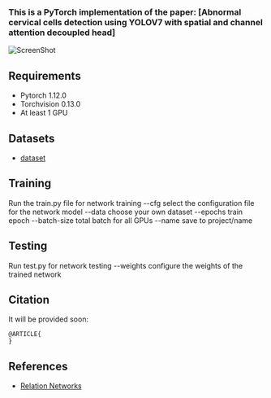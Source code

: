 ### This is a PyTorch implementation of the paper: [Abnormal cervical cells detection using YOLOV7 with  spatial and channel attention decoupled head]
![ScreenShot](./images/framework.jpg)

## Requirements

* Pytorch 1.12.0
* Torchvision 0.13.0
* At least 1 GPU

## Datasets

* [dataset](https://github.com/kuku-sichuan/ComparisonDetector)

## Training
Run the train.py file for network training
 --cfg select the configuration file for the network model
--data choose your own dataset
--epochs train epoch
--batch-size total batch for all GPUs
--name save to project/name 
## Testing
Run test.py for network testing
--weights configure the weights of the trained network

## Citation
It will be provided soon:

```
@ARTICLE{
}
```
## References 

* [Relation Networks](https://github.com/WongKinYiu/yolov7)




